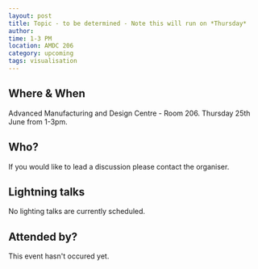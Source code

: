 ```yaml
---
layout: post
title: Topic - to be determined - Note this will run on *Thursday*
author: 
time: 1-3 PM
location: AMDC 206
category: upcoming
tags: visualisation
---
```


## Where & When

Advanced Manufacturing and Design Centre - Room 206. Thursday 25th June from 1-3pm.

## Who?

If you would like to lead a discussion please contact the organiser.

## Lightning talks

No lighting talks are currently scheduled.

## Attended by?

This event hasn't occured yet.
